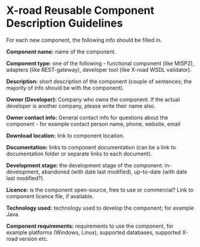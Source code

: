 # X-road Reusable Component Description Guidelines

For each new component, the following info should be filled in.

**Component name:** name of the component.

**Component type:** one of the following - functional component (like MISP2), adapters (like REST-gateway), developer tool (like X-road WSDL validator).

**Description:** short description of the component (couple of sentences; the majority of info should be with the component).

**Owner (Developer):** Company who owns the component. If the actual developer is another company, please write their name also.

**Owner contact info:** General contact info for questions about the component - for example contact person name, phone, website, email

**Download location:** link to component location.

**Documentation:** links to component documentation (can be a link to documentation folder or separate links to each document).

**Development stage:** the development stage of the component: in-development, abandoned (with date last modified), up-to-date (with date last modified?).

**Licence:** is the component open-source, free to use or commercial? Link to component licence file, if available.

**Technology used:** technology used to develop the component; for example Java.

**Component requirements:** requirements to use the component, for example platforms (Windows, Linux), supported databases, supported X-road version etc.

